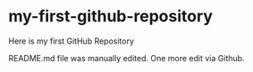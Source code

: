 # my-first-github-repository
Here is my first GitHub Repository

README.md file was manually edited. One more edit via Github.
